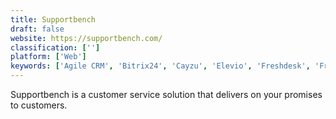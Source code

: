 ```yaml
---
title: Supportbench
draft: false 
website: https://supportbench.com/
classification: ['']
platform: ['Web']
keywords: ['Agile CRM', 'Bitrix24', 'Cayzu', 'Elevio', 'Freshdesk', 'Front App', 'HappyFox', 'HelpCrunch', 'HelpDesk', 'JitBit Helpdesk', 'KronoDesk', 'LiveAgent', 'LiveChat', 'LiveHelpNow', 'ManageEngine SupportCenter Plus', 'NICE inContact', 'PureCloud', 'Salesforce Service Cloud', 'Yonyx', 'Zoho Desk']
---
```

Supportbench is a customer service solution that delivers on your promises to customers.
